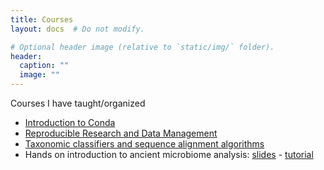 ```yaml
---
title: Courses
layout: docs  # Do not modify.

# Optional header image (relative to `static/img/` folder).
header:
  caption: ""
  image: ""
---
```


Courses I have taught/organized

- [Introduction to Conda](https://maxibor.github.io/conda-presentation)
- [Reproducible Research and Data Management](https://rrdm-shh.github.io)
- [Taxonomic classifiers and sequence alignment algorithms](https://maxibor.github.io/taxonomic-classifiers-imprs.pdf)
- Hands on introduction to ancient microbiome analysis: [slides](https://raw.githubusercontent.com/MPI-SHH-SummerSchool/dag-material/main/Hands%20on%20Introduction%20to%20Ancient%20Microbiome%20Analysis/presentation/hands_on_ancient_microbiome.pdf) - [tutorial](https://mybinder.org/v2/gh/maxibor/microbiome_tutorial/7d310a912d90cfdc9a4c10b76454d48a430af823?urlpath=lab%2Ftree%2Fnotebooks%2Fanalysis.ipynb)
